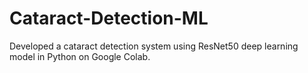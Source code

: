 # Cataract-Detection-ML
Developed a cataract detection system using ResNet50 deep learning model in Python on Google Colab.
